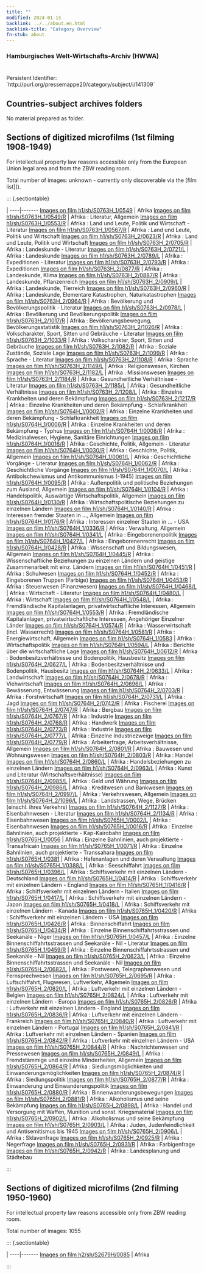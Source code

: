 ```yaml
---
title: ""
modified: 2024-01-13
backlink: ../../about.en.html
backlink-title: "Category Overview"
fn-stub: about
---
```


### Hamburgisches Welt-Wirtschafts-Archiv (HWWA)

# 

<div class="hint">Persistent Identifier: `http://purl.org/pressemappe20/category/subject/i/141309`</div>







## Countries-subject archives folders





No material prepared as folder.



<a id="filmsections" />

## Sections of digitized microfilms (1st filming 1908-1949)

<p>For intellectual property law reasons accessible only from the European Union legal area and from the ZBW reading room.</p>



<p>Total number of images: unknown - currently only discoverable via the [film list]().</p>




::: {.sectiontable}

 | 
----|-------
<a class="btn" href="https://pm20.zbw.eu/film/h1/sh/S0763H_1/0549" rel="nofollow">Images on film h1/sh/S0763H_1/0549</a> | Afrika
<a class="btn" href="https://pm20.zbw.eu/film/h1/sh/S0763H_1/0549/R" rel="nofollow">Images on film h1/sh/S0763H_1/0549/R</a> | Afrika : Literatur, Allgemein
<a class="btn" href="https://pm20.zbw.eu/film/h1/sh/S0763H_1/0553/R" rel="nofollow">Images on film h1/sh/S0763H_1/0553/R</a> | Afrika : Land und Leute, Politik und Wirtschaft - Literatur
<a class="btn" href="https://pm20.zbw.eu/film/h1/sh/S0763H_1/0567/R" rel="nofollow">Images on film h1/sh/S0763H_1/0567/R</a> | Afrika : Land und Leute, Politik und Wirtschaft
<a class="btn" href="https://pm20.zbw.eu/film/h1/sh/S0763H_2/0623/R" rel="nofollow">Images on film h1/sh/S0763H_2/0623/R</a> | Afrika : Land und Leute, Politik und Wirtschaft
<a class="btn" href="https://pm20.zbw.eu/film/h1/sh/S0763H_2/0705/R" rel="nofollow">Images on film h1/sh/S0763H_2/0705/R</a> | Afrika : Landeskunde - Literatur
<a class="btn" href="https://pm20.zbw.eu/film/h1/sh/S0763H_2/0721/L" rel="nofollow">Images on film h1/sh/S0763H_2/0721/L</a> | Afrika : Landeskunde
<a class="btn" href="https://pm20.zbw.eu/film/h1/sh/S0763H_2/0789/L" rel="nofollow">Images on film h1/sh/S0763H_2/0789/L</a> | Afrika : Expeditionen - Literatur
<a class="btn" href="https://pm20.zbw.eu/film/h1/sh/S0763H_2/0793/R" rel="nofollow">Images on film h1/sh/S0763H_2/0793/R</a> | Afrika : Expeditionen
<a class="btn" href="https://pm20.zbw.eu/film/h1/sh/S0763H_2/0877/R" rel="nofollow">Images on film h1/sh/S0763H_2/0877/R</a> | Afrika : Landeskunde, Klima
<a class="btn" href="https://pm20.zbw.eu/film/h1/sh/S0763H_2/0887/R" rel="nofollow">Images on film h1/sh/S0763H_2/0887/R</a> | Afrika : Landeskunde, Pflanzenreich
<a class="btn" href="https://pm20.zbw.eu/film/h1/sh/S0763H_2/0909/L" rel="nofollow">Images on film h1/sh/S0763H_2/0909/L</a> | Afrika : Landeskunde, Tierreich
<a class="btn" href="https://pm20.zbw.eu/film/h1/sh/S0763H_2/0960/R" rel="nofollow">Images on film h1/sh/S0763H_2/0960/R</a> | Afrika : Landeskunde, Elementare Katastrophen, Naturkatastrophen
<a class="btn" href="https://pm20.zbw.eu/film/h1/sh/S0763H_2/0964/R" rel="nofollow">Images on film h1/sh/S0763H_2/0964/R</a> | Afrika : Bevölkerung und Bevölkerungspolitik - Literatur
<a class="btn" href="https://pm20.zbw.eu/film/h1/sh/S0763H_2/0978/L" rel="nofollow">Images on film h1/sh/S0763H_2/0978/L</a> | Afrika : Bevölkerung und Bevölkerungspolitik
<a class="btn" href="https://pm20.zbw.eu/film/h1/sh/S0763H_2/1017/R" rel="nofollow">Images on film h1/sh/S0763H_2/1017/R</a> | Afrika :  Bevölkerungsbewegung, Bevölkerungsstatistik
<a class="btn" href="https://pm20.zbw.eu/film/h1/sh/S0763H_2/1026/R" rel="nofollow">Images on film h1/sh/S0763H_2/1026/R</a> | Afrika :  Volkscharakter, Sport, Sitten und Gebräuche - Literatur
<a class="btn" href="https://pm20.zbw.eu/film/h1/sh/S0763H_2/1033/R" rel="nofollow">Images on film h1/sh/S0763H_2/1033/R</a> | Afrika :  Volkscharakter, Sport, Sitten und Gebräuche
<a class="btn" href="https://pm20.zbw.eu/film/h1/sh/S0763H_2/1082/R" rel="nofollow">Images on film h1/sh/S0763H_2/1082/R</a> | Afrika :  Soziale Zustände, Soziale Lage
<a class="btn" href="https://pm20.zbw.eu/film/h1/sh/S0763H_2/1099/R" rel="nofollow">Images on film h1/sh/S0763H_2/1099/R</a> | Afrika : Sprache - Literatur
<a class="btn" href="https://pm20.zbw.eu/film/h1/sh/S0763H_2/1108/R" rel="nofollow">Images on film h1/sh/S0763H_2/1108/R</a> | Afrika : Sprache
<a class="btn" href="https://pm20.zbw.eu/film/h1/sh/S0763H_2/1149/L" rel="nofollow">Images on film h1/sh/S0763H_2/1149/L</a> | Afrika : Religionswesen, Kirchen
<a class="btn" href="https://pm20.zbw.eu/film/h1/sh/S0763H_2/1182/L" rel="nofollow">Images on film h1/sh/S0763H_2/1182/L</a> | Afrika : Missionswesen
<a class="btn" href="https://pm20.zbw.eu/film/h1/sh/S0763H_2/1184/R" rel="nofollow">Images on film h1/sh/S0763H_2/1184/R</a> | Afrika : Gesundheitliche Verhältnisse - Literatur
<a class="btn" href="https://pm20.zbw.eu/film/h1/sh/S0763H_2/1185/L" rel="nofollow">Images on film h1/sh/S0763H_2/1185/L</a> | Afrika : Gesundheitliche Verhältnisse
<a class="btn" href="https://pm20.zbw.eu/film/h1/sh/S0763H_2/1208/L" rel="nofollow">Images on film h1/sh/S0763H_2/1208/L</a> | Afrika : Einzelne Krankheiten und deren Bekämpfung
<a class="btn" href="https://pm20.zbw.eu/film/h1/sh/S0763H_2/1217/R" rel="nofollow">Images on film h1/sh/S0763H_2/1217/R</a> | Afrika : Einzelne Krankheiten und deren Bekämpfung - Schlafkrankheit
<a class="btn" href="https://pm20.zbw.eu/film/h1/sh/S0764H_1/0002/R" rel="nofollow">Images on film h1/sh/S0764H_1/0002/R</a> | Afrika : Einzelne Krankheiten und deren Bekämpfung - Schlafkrankheit
<a class="btn" href="https://pm20.zbw.eu/film/h1/sh/S0764H_1/0006/R" rel="nofollow">Images on film h1/sh/S0764H_1/0006/R</a> | Afrika : Einzelne Krankheiten und deren Bekämpfung - Typhus
<a class="btn" href="https://pm20.zbw.eu/film/h1/sh/S0764H_1/0008/R" rel="nofollow">Images on film h1/sh/S0764H_1/0008/R</a> | Afrika : Medizinalwesen, Hygiene, Sanitäre Einrichtungen
<a class="btn" href="https://pm20.zbw.eu/film/h1/sh/S0764H_1/0016/R" rel="nofollow">Images on film h1/sh/S0764H_1/0016/R</a> | Afrika : Geschichte, Politik, Allgemein - Literatur
<a class="btn" href="https://pm20.zbw.eu/film/h1/sh/S0764H_1/0030/R" rel="nofollow">Images on film h1/sh/S0764H_1/0030/R</a> | Afrika : Geschichte, Politik, Allgemein
<a class="btn" href="https://pm20.zbw.eu/film/h1/sh/S0764H_1/0061/L" rel="nofollow">Images on film h1/sh/S0764H_1/0061/L</a> | Afrika : Geschichtliche Vorgänge - Literatur
<a class="btn" href="https://pm20.zbw.eu/film/h1/sh/S0764H_1/0062/R" rel="nofollow">Images on film h1/sh/S0764H_1/0062/R</a> | Afrika : Geschichtliche Vorgänge
<a class="btn" href="https://pm20.zbw.eu/film/h1/sh/S0764H_1/0070/L" rel="nofollow">Images on film h1/sh/S0764H_1/0070/L</a> | Afrika : Antibolschewismus und Antikommunismus (-1945)
<a class="btn" href="https://pm20.zbw.eu/film/h1/sh/S0764H_1/0095/R" rel="nofollow">Images on film h1/sh/S0764H_1/0095/R</a> | Afrika : Außenpolitik und politische Beziehungen zum Ausland, Allgemein
<a class="btn" href="https://pm20.zbw.eu/film/h1/sh/S0764H_1/0104/R" rel="nofollow">Images on film h1/sh/S0764H_1/0104/R</a> | Afrika : Handelspolitik, Auswärtige Wirtschaftspolitik, Allgemein
<a class="btn" href="https://pm20.zbw.eu/film/h1/sh/S0764H_1/0130/R" rel="nofollow">Images on film h1/sh/S0764H_1/0130/R</a> | Afrika : Wirtschaftspolitische Beziehungen zu einzelnen Ländern
<a class="btn" href="https://pm20.zbw.eu/film/h1/sh/S0764H_1/0140/R" rel="nofollow">Images on film h1/sh/S0764H_1/0140/R</a> | Afrika : Interessen fremder Staaten in …, Allgemein
<a class="btn" href="https://pm20.zbw.eu/film/h1/sh/S0764H_1/0176/R" rel="nofollow">Images on film h1/sh/S0764H_1/0176/R</a> | Afrika : Interessen einzelner Staaten in … - USA
<a class="btn" href="https://pm20.zbw.eu/film/h1/sh/S0764H_1/0336/R" rel="nofollow">Images on film h1/sh/S0764H_1/0336/R</a> | Afrika : Verwaltung, Allgemein
<a class="btn" href="https://pm20.zbw.eu/film/h1/sh/S0764H_1/0341/L" rel="nofollow">Images on film h1/sh/S0764H_1/0341/L</a> | Afrika : Eingeborenenpolitik
<a class="btn" href="https://pm20.zbw.eu/film/h1/sh/S0764H_1/0427/L" rel="nofollow">Images on film h1/sh/S0764H_1/0427/L</a> | Afrika : Eingeborenenrecht
<a class="btn" href="https://pm20.zbw.eu/film/h1/sh/S0764H_1/0428/R" rel="nofollow">Images on film h1/sh/S0764H_1/0428/R</a> | Afrika : Wissenschaft und Bildungswesen, Allgemein
<a class="btn" href="https://pm20.zbw.eu/film/h1/sh/S0764H_1/0445/R" rel="nofollow">Images on film h1/sh/S0764H_1/0445/R</a> | Afrika : Wissenschaftliche Beziehungen zu einzelnen Ländern und geistige Zusammenarbeit mit einz. Ländern
<a class="btn" href="https://pm20.zbw.eu/film/h1/sh/S0764H_1/0451/R" rel="nofollow">Images on film h1/sh/S0764H_1/0451/R</a> | Afrika : Schulwesen
<a class="btn" href="https://pm20.zbw.eu/film/h1/sh/S0764H_1/0452/R" rel="nofollow">Images on film h1/sh/S0764H_1/0452/R</a> | Afrika : Eingeborenen Truppen (Farbige)
<a class="btn" href="https://pm20.zbw.eu/film/h1/sh/S0764H_1/0453/R" rel="nofollow">Images on film h1/sh/S0764H_1/0453/R</a> | Afrika : Steuerwesen (Finanzwesen)
<a class="btn" href="https://pm20.zbw.eu/film/h1/sh/S0764H_1/0468/L" rel="nofollow">Images on film h1/sh/S0764H_1/0468/L</a> | Afrika : Wirtschaft - Literatur
<a class="btn" href="https://pm20.zbw.eu/film/h1/sh/S0764H_1/0480/L" rel="nofollow">Images on film h1/sh/S0764H_1/0480/L</a> | Afrika : Wirtschaft
<a class="btn" href="https://pm20.zbw.eu/film/h1/sh/S0764H_1/0548/L" rel="nofollow">Images on film h1/sh/S0764H_1/0548/L</a> | Afrika : Fremdländische Kapitalanlagen, privatwirtschaftliche Interessen, Allgemein
<a class="btn" href="https://pm20.zbw.eu/film/h1/sh/S0764H_1/0553/R" rel="nofollow">Images on film h1/sh/S0764H_1/0553/R</a> | Afrika : Fremdländische Kapitalanlagen, privatwirtschaftliche Interessen, Angehöriger Einzelner Länder
<a class="btn" href="https://pm20.zbw.eu/film/h1/sh/S0764H_1/0574/R" rel="nofollow">Images on film h1/sh/S0764H_1/0574/R</a> | Afrika : Wasserwirtschaft (incl. Wasserrecht)
<a class="btn" href="https://pm20.zbw.eu/film/h1/sh/S0764H_1/0581/R" rel="nofollow">Images on film h1/sh/S0764H_1/0581/R</a> | Afrika : Energiewirtschaft, Allgemein
<a class="btn" href="https://pm20.zbw.eu/film/h1/sh/S0764H_1/0583" rel="nofollow">Images on film h1/sh/S0764H_1/0583</a> | Afrika : Wirtschaftspolitik
<a class="btn" href="https://pm20.zbw.eu/film/h1/sh/S0764H_1/0594/L" rel="nofollow">Images on film h1/sh/S0764H_1/0594/L</a> | Afrika : Berichte über die wirtschaftliche Lage
<a class="btn" href="https://pm20.zbw.eu/film/h1/sh/S0764H_1/0612/R" rel="nofollow">Images on film h1/sh/S0764H_1/0612/R</a> | Afrika : Bodenbesitzverhältnisse und Bodenpolitik, Hausbesitz
<a class="btn" href="https://pm20.zbw.eu/film/h1/sh/S0764H_2/0627/L" rel="nofollow">Images on film h1/sh/S0764H_2/0627/L</a> | Afrika : Bodenbesitzverhältnisse und Bodenpolitik, Hausbesitz
<a class="btn" href="https://pm20.zbw.eu/film/h1/sh/S0764H_2/0633/L" rel="nofollow">Images on film h1/sh/S0764H_2/0633/L</a> | Afrika : Landwirtschaft
<a class="btn" href="https://pm20.zbw.eu/film/h1/sh/S0764H_2/0678/R" rel="nofollow">Images on film h1/sh/S0764H_2/0678/R</a> | Afrika : Viehwirtschaft
<a class="btn" href="https://pm20.zbw.eu/film/h1/sh/S0764H_2/0696/L" rel="nofollow">Images on film h1/sh/S0764H_2/0696/L</a> | Afrika : Bewässerung, Entwässerung
<a class="btn" href="https://pm20.zbw.eu/film/h1/sh/S0764H_2/0703/R" rel="nofollow">Images on film h1/sh/S0764H_2/0703/R</a> | Afrika : Forstwirtschaft
<a class="btn" href="https://pm20.zbw.eu/film/h1/sh/S0764H_2/0731/L" rel="nofollow">Images on film h1/sh/S0764H_2/0731/L</a> | Afrika : Jagd
<a class="btn" href="https://pm20.zbw.eu/film/h1/sh/S0764H_2/0742/R" rel="nofollow">Images on film h1/sh/S0764H_2/0742/R</a> | Afrika : Fischerei
<a class="btn" href="https://pm20.zbw.eu/film/h1/sh/S0764H_2/0747/R" rel="nofollow">Images on film h1/sh/S0764H_2/0747/R</a> | Afrika : Bergbau
<a class="btn" href="https://pm20.zbw.eu/film/h1/sh/S0764H_2/0767/R" rel="nofollow">Images on film h1/sh/S0764H_2/0767/R</a> | Afrika : Industrie
<a class="btn" href="https://pm20.zbw.eu/film/h1/sh/S0764H_2/0768/R" rel="nofollow">Images on film h1/sh/S0764H_2/0768/R</a> | Afrika : Handwerk
<a class="btn" href="https://pm20.zbw.eu/film/h1/sh/S0764H_2/0773/R" rel="nofollow">Images on film h1/sh/S0764H_2/0773/R</a> | Afrika : Industrie
<a class="btn" href="https://pm20.zbw.eu/film/h1/sh/S0764H_2/0777/L" rel="nofollow">Images on film h1/sh/S0764H_2/0777/L</a> | Afrika : Einzelne Industriezweige
<a class="btn" href="https://pm20.zbw.eu/film/h1/sh/S0764H_2/0779/R" rel="nofollow">Images on film h1/sh/S0764H_2/0779/R</a> | Afrika : Arbeiterfrage, Arbeitsverhältnisse, Allgemein
<a class="btn" href="https://pm20.zbw.eu/film/h1/sh/S0764H_2/0801/R" rel="nofollow">Images on film h1/sh/S0764H_2/0801/R</a> | Afrika : Bauwesen und Wohnungswesen
<a class="btn" href="https://pm20.zbw.eu/film/h1/sh/S0764H_2/0803/R" rel="nofollow">Images on film h1/sh/S0764H_2/0803/R</a> | Afrika : Handel
<a class="btn" href="https://pm20.zbw.eu/film/h1/sh/S0764H_2/0860/L" rel="nofollow">Images on film h1/sh/S0764H_2/0860/L</a> | Afrika : Handelsbeziehungen zu einzelnen Ländern
<a class="btn" href="https://pm20.zbw.eu/film/h1/sh/S0764H_2/0963/L" rel="nofollow">Images on film h1/sh/S0764H_2/0963/L</a> | Afrika : Kunst und Literatur (Wirtschaftsverhältnisse)
<a class="btn" href="https://pm20.zbw.eu/film/h1/sh/S0764H_2/0985/L" rel="nofollow">Images on film h1/sh/S0764H_2/0985/L</a> | Afrika : Geld und Währung
<a class="btn" href="https://pm20.zbw.eu/film/h1/sh/S0764H_2/0986/L" rel="nofollow">Images on film h1/sh/S0764H_2/0986/L</a> | Afrika : Kreditwesen und Bankwesen
<a class="btn" href="https://pm20.zbw.eu/film/h1/sh/S0764H_2/0997/L" rel="nofollow">Images on film h1/sh/S0764H_2/0997/L</a> | Afrika : Verkehrswesen, Allgemein
<a class="btn" href="https://pm20.zbw.eu/film/h1/sh/S0764H_2/1096/L" rel="nofollow">Images on film h1/sh/S0764H_2/1096/L</a> | Afrika : Landstrassen, Wege, Brücken (einschl. ihres Verkehrs)
<a class="btn" href="https://pm20.zbw.eu/film/h1/sh/S0764H_2/1127/R" rel="nofollow">Images on film h1/sh/S0764H_2/1127/R</a> | Afrika : Eisenbahnwesen - Literatur
<a class="btn" href="https://pm20.zbw.eu/film/h1/sh/S0764H_2/1134/R" rel="nofollow">Images on film h1/sh/S0764H_2/1134/R</a> | Afrika : Eisenbahnwesen
<a class="btn" href="https://pm20.zbw.eu/film/h1/sh/S0765H_1/0002/L" rel="nofollow">Images on film h1/sh/S0765H_1/0002/L</a> | Afrika : Eisenbahnwesen
<a class="btn" href="https://pm20.zbw.eu/film/h1/sh/S0765H_1/0016/R" rel="nofollow">Images on film h1/sh/S0765H_1/0016/R</a> | Afrika : Einzelne Bahnlinien, auch projektierte - Kap-Kairobahn
<a class="btn" href="https://pm20.zbw.eu/film/h1/sh/S0765H_1/0056" rel="nofollow">Images on film h1/sh/S0765H_1/0056</a> | Afrika : Einzelne Bahnlinien, auch projektierte - Transafricain
<a class="btn" href="https://pm20.zbw.eu/film/h1/sh/S0765H_1/0071/R" rel="nofollow">Images on film h1/sh/S0765H_1/0071/R</a> | Afrika : Einzelne Bahnlinien, auch projektierte - Transsahara
<a class="btn" href="https://pm20.zbw.eu/film/h1/sh/S0765H_1/0381" rel="nofollow">Images on film h1/sh/S0765H_1/0381</a> | Afrika : Hafenanlagen und deren Verwaltung
<a class="btn" href="https://pm20.zbw.eu/film/h1/sh/S0765H_1/0388/L" rel="nofollow">Images on film h1/sh/S0765H_1/0388/L</a> | Afrika : Seeschiffahrt
<a class="btn" href="https://pm20.zbw.eu/film/h1/sh/S0765H_1/0396/L" rel="nofollow">Images on film h1/sh/S0765H_1/0396/L</a> | Afrika : Schiffsverkehr mit einzelnen Ländern - Deutschland
<a class="btn" href="https://pm20.zbw.eu/film/h1/sh/S0765H_1/0414/R" rel="nofollow">Images on film h1/sh/S0765H_1/0414/R</a> | Afrika : Schiffsverkehr mit einzelnen Ländern - England
<a class="btn" href="https://pm20.zbw.eu/film/h1/sh/S0765H_1/0416/R" rel="nofollow">Images on film h1/sh/S0765H_1/0416/R</a> | Afrika : Schiffsverkehr mit einzelnen Ländern - Italien
<a class="btn" href="https://pm20.zbw.eu/film/h1/sh/S0765H_1/0417/L" rel="nofollow">Images on film h1/sh/S0765H_1/0417/L</a> | Afrika : Schiffsverkehr mit einzelnen Ländern - Japan
<a class="btn" href="https://pm20.zbw.eu/film/h1/sh/S0765H_1/0418/L" rel="nofollow">Images on film h1/sh/S0765H_1/0418/L</a> | Afrika : Schiffsverkehr mit einzelnen Ländern - Kanada
<a class="btn" href="https://pm20.zbw.eu/film/h1/sh/S0765H_1/0420/R" rel="nofollow">Images on film h1/sh/S0765H_1/0420/R</a> | Afrika : Schiffsverkehr mit einzelnen Ländern - USA
<a class="btn" href="https://pm20.zbw.eu/film/h1/sh/S0765H_1/0426/R" rel="nofollow">Images on film h1/sh/S0765H_1/0426/R</a> | Afrika : Binnenschiffahrt
<a class="btn" href="https://pm20.zbw.eu/film/h1/sh/S0765H_1/0434/R" rel="nofollow">Images on film h1/sh/S0765H_1/0434/R</a> | Afrika : Einzelne Binnenschiffahrtsstrassen und Seekanäle - Niger
<a class="btn" href="https://pm20.zbw.eu/film/h1/sh/S0765H_1/0457/L" rel="nofollow">Images on film h1/sh/S0765H_1/0457/L</a> | Afrika : Einzelne Binnenschiffahrtsstrassen und Seekanäle - Nil - Literatur
<a class="btn" href="https://pm20.zbw.eu/film/h1/sh/S0765H_1/0459/R" rel="nofollow">Images on film h1/sh/S0765H_1/0459/R</a> | Afrika : Einzelne Binnenschiffahrtsstrassen und Seekanäle - Nil
<a class="btn" href="https://pm20.zbw.eu/film/h1/sh/S0765H_2/0623/L" rel="nofollow">Images on film h1/sh/S0765H_2/0623/L</a> | Afrika : Einzelne Binnenschiffahrtsstrassen und Seekanäle - Nil
<a class="btn" href="https://pm20.zbw.eu/film/h1/sh/S0765H_2/0682/L" rel="nofollow">Images on film h1/sh/S0765H_2/0682/L</a> | Afrika : Postwesen, Telegraphenwesen und Fernsprechwesen
<a class="btn" href="https://pm20.zbw.eu/film/h1/sh/S0765H_2/0695/R" rel="nofollow">Images on film h1/sh/S0765H_2/0695/R</a> | Afrika : Luftschiffahrt, Flugwesen, Luftverkehr, Allgemein
<a class="btn" href="https://pm20.zbw.eu/film/h1/sh/S0765H_2/0820/L" rel="nofollow">Images on film h1/sh/S0765H_2/0820/L</a> | Afrika : Luftverkehr mit einzelnen Ländern - Belgien
<a class="btn" href="https://pm20.zbw.eu/film/h1/sh/S0765H_2/0824/L" rel="nofollow">Images on film h1/sh/S0765H_2/0824/L</a> | Afrika : Luftverkehr mit einzelnen Ländern - Europa
<a class="btn" href="https://pm20.zbw.eu/film/h1/sh/S0765H_2/0826/R" rel="nofollow">Images on film h1/sh/S0765H_2/0826/R</a> | Afrika : Luftverkehr mit einzelnen Ländern - England
<a class="btn" href="https://pm20.zbw.eu/film/h1/sh/S0765H_2/0836/R" rel="nofollow">Images on film h1/sh/S0765H_2/0836/R</a> | Afrika : Luftverkehr mit einzelnen Ländern - Frankreich
<a class="btn" href="https://pm20.zbw.eu/film/h1/sh/S0765H_2/0840/R" rel="nofollow">Images on film h1/sh/S0765H_2/0840/R</a> | Afrika : Luftverkehr mit einzelnen Ländern - Portugal
<a class="btn" href="https://pm20.zbw.eu/film/h1/sh/S0765H_2/0841/R" rel="nofollow">Images on film h1/sh/S0765H_2/0841/R</a> | Afrika : Luftverkehr mit einzelnen Ländern - Spanien
<a class="btn" href="https://pm20.zbw.eu/film/h1/sh/S0765H_2/0842/R" rel="nofollow">Images on film h1/sh/S0765H_2/0842/R</a> | Afrika : Luftverkehr mit einzelnen Ländern - USA
<a class="btn" href="https://pm20.zbw.eu/film/h1/sh/S0765H_2/0844/R" rel="nofollow">Images on film h1/sh/S0765H_2/0844/R</a> | Afrika : Nachrichtenwesen und Pressewesen
<a class="btn" href="https://pm20.zbw.eu/film/h1/sh/S0765H_2/0849/L" rel="nofollow">Images on film h1/sh/S0765H_2/0849/L</a> | Afrika : Fremdstämmige und einzelne Minderheiten, Allgemein
<a class="btn" href="https://pm20.zbw.eu/film/h1/sh/S0765H_2/0864/R" rel="nofollow">Images on film h1/sh/S0765H_2/0864/R</a> | Afrika : Siedlungsmöglichkeiten und Einwanderungsmöglichkeiten
<a class="btn" href="https://pm20.zbw.eu/film/h1/sh/S0765H_2/0874/R" rel="nofollow">Images on film h1/sh/S0765H_2/0874/R</a> | Afrika : Siedlungspolitik
<a class="btn" href="https://pm20.zbw.eu/film/h1/sh/S0765H_2/0877/R" rel="nofollow">Images on film h1/sh/S0765H_2/0877/R</a> | Afrika : Einwanderung und Einwanderungspolitik
<a class="btn" href="https://pm20.zbw.eu/film/h1/sh/S0765H_2/0880/R" rel="nofollow">Images on film h1/sh/S0765H_2/0880/R</a> | Afrika : Binnenwanderungsbewegungen
<a class="btn" href="https://pm20.zbw.eu/film/h1/sh/S0765H_2/0881/R" rel="nofollow">Images on film h1/sh/S0765H_2/0881/R</a> | Afrika : Alkoholismus und seine Bekämpfung
<a class="btn" href="https://pm20.zbw.eu/film/h1/sh/S0765H_2/0898/L" rel="nofollow">Images on film h1/sh/S0765H_2/0898/L</a> | Afrika : Handel und Versorgung mit Waffen, Munition und sonst. Kriegsmaterial
<a class="btn" href="https://pm20.zbw.eu/film/h1/sh/S0765H_2/0902/L" rel="nofollow">Images on film h1/sh/S0765H_2/0902/L</a> | Afrika : Alkoholismus und seine Bekämpfung
<a class="btn" href="https://pm20.zbw.eu/film/h1/sh/S0765H_2/0903/L" rel="nofollow">Images on film h1/sh/S0765H_2/0903/L</a> | Afrika : Juden, Judenfeindlichkeit und Antisemitismus bis 1945
<a class="btn" href="https://pm20.zbw.eu/film/h1/sh/S0765H_2/0906/L" rel="nofollow">Images on film h1/sh/S0765H_2/0906/L</a> | Afrika : Sklavenfrage
<a class="btn" href="https://pm20.zbw.eu/film/h1/sh/S0765H_2/0925/R" rel="nofollow">Images on film h1/sh/S0765H_2/0925/R</a> | Afrika : Negerfrage
<a class="btn" href="https://pm20.zbw.eu/film/h1/sh/S0765H_2/0931/R" rel="nofollow">Images on film h1/sh/S0765H_2/0931/R</a> | Afrika : Farbigenfrage
<a class="btn" href="https://pm20.zbw.eu/film/h1/sh/S0765H_2/0942/R" rel="nofollow">Images on film h1/sh/S0765H_2/0942/R</a> | Afrika : Landesplanung und Städtebau


:::




## Sections of digitized microfilms (2nd filming 1950-1960)

<p>For intellectual property law reasons accessible only from ZBW reading room.</p>



<p>Total number of images: 1055</p>




::: {.sectiontable}

 | 
----|-------
<a class="btn" href="https://pm20.zbw.eu/film/h2/sh/S2679H/0085" rel="nofollow">Images on film h2/sh/S2679H/0085</a> | Afrika


:::
















